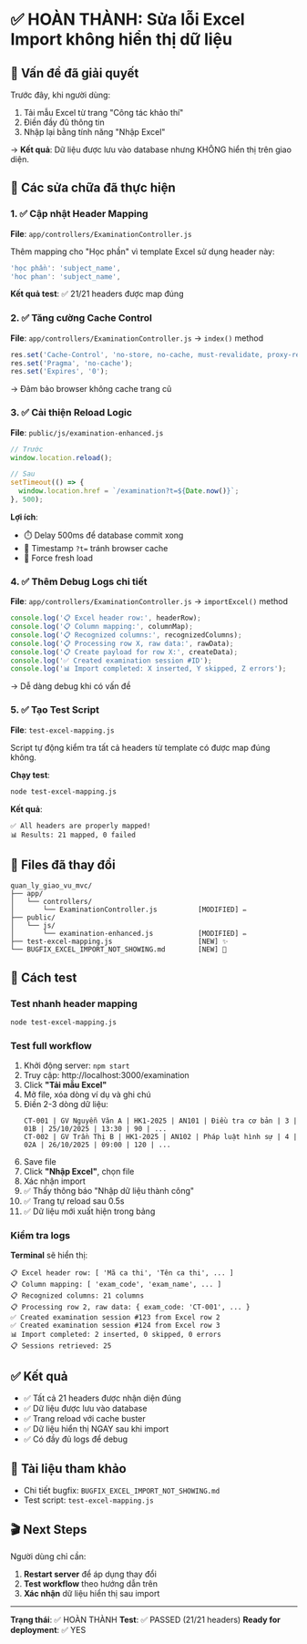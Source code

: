 # ✅ HOÀN THÀNH: Sửa lỗi Excel Import không hiển thị dữ liệu

## 🎯 Vấn đề đã giải quyết

Trước đây, khi người dùng:
1. Tải mẫu Excel từ trang "Công tác khảo thí"
2. Điền đầy đủ thông tin
3. Nhập lại bằng tính năng "Nhập Excel"

→ **Kết quả**: Dữ liệu được lưu vào database nhưng KHÔNG hiển thị trên giao diện.

## 🔧 Các sửa chữa đã thực hiện

### 1. ✅ Cập nhật Header Mapping
**File**: `app/controllers/ExaminationController.js`

Thêm mapping cho "Học phần" vì template Excel sử dụng header này:
```javascript
'học phần': 'subject_name',
'hoc phan': 'subject_name',
```

**Kết quả test**: ✅ 21/21 headers được map đúng

### 2. ✅ Tăng cường Cache Control
**File**: `app/controllers/ExaminationController.js` → `index()` method

```javascript
res.set('Cache-Control', 'no-store, no-cache, must-revalidate, proxy-revalidate');
res.set('Pragma', 'no-cache');
res.set('Expires', '0');
```

→ Đảm bảo browser không cache trang cũ

### 3. ✅ Cải thiện Reload Logic
**File**: `public/js/examination-enhanced.js`

```javascript
// Trước
window.location.reload();

// Sau
setTimeout(() => {
  window.location.href = `/examination?t=${Date.now()}`;
}, 500);
```

**Lợi ích**:
- ⏱️ Delay 500ms để database commit xong
- 🔄 Timestamp `?t=` tránh browser cache
- 🎯 Force fresh load

### 4. ✅ Thêm Debug Logs chi tiết
**File**: `app/controllers/ExaminationController.js` → `importExcel()` method

```javascript
console.log('📋 Excel header row:', headerRow);
console.log('📋 Column mapping:', columnMap);
console.log('📋 Recognized columns:', recognizedColumns);
console.log('📋 Processing row X, raw data:', rawData);
console.log('📋 Create payload for row X:', createData);
console.log('✅ Created examination session #ID');
console.log('📊 Import completed: X inserted, Y skipped, Z errors');
```

→ Dễ dàng debug khi có vấn đề

### 5. ✅ Tạo Test Script
**File**: `test-excel-mapping.js`

Script tự động kiểm tra tất cả headers từ template có được map đúng không.

**Chạy test**:
```bash
node test-excel-mapping.js
```

**Kết quả**:
```
✅ All headers are properly mapped!
📊 Results: 21 mapped, 0 failed
```

## 📁 Files đã thay đổi

```
quan_ly_giao_vu_mvc/
├── app/
│   └── controllers/
│       └── ExaminationController.js          [MODIFIED] ✏️
├── public/
│   └── js/
│       └── examination-enhanced.js           [MODIFIED] ✏️
├── test-excel-mapping.js                     [NEW] ✨
└── BUGFIX_EXCEL_IMPORT_NOT_SHOWING.md        [NEW] 📖
```

## 🧪 Cách test

### Test nhanh header mapping
```bash
node test-excel-mapping.js
```

### Test full workflow
1. Khởi động server: `npm start`
2. Truy cập: http://localhost:3000/examination
3. Click **"Tải mẫu Excel"**
4. Mở file, xóa dòng ví dụ và ghi chú
5. Điền 2-3 dòng dữ liệu:
   ```
   CT-001 | GV Nguyễn Văn A | HK1-2025 | AN101 | Điều tra cơ bản | 3 | 01B | 25/10/2025 | 13:30 | 90 | ...
   CT-002 | GV Trần Thị B | HK1-2025 | AN102 | Pháp luật hình sự | 4 | 02A | 26/10/2025 | 09:00 | 120 | ...
   ```
6. Save file
7. Click **"Nhập Excel"**, chọn file
8. Xác nhận import
9. ✅ Thấy thông báo "Nhập dữ liệu thành công"
10. ✅ Trang tự reload sau 0.5s
11. ✅ Dữ liệu mới xuất hiện trong bảng

### Kiểm tra logs
**Terminal** sẽ hiển thị:
```
📋 Excel header row: [ 'Mã ca thi', 'Tên ca thi', ... ]
📋 Column mapping: [ 'exam_code', 'exam_name', ... ]
📋 Recognized columns: 21 columns
📋 Processing row 2, raw data: { exam_code: 'CT-001', ... }
✅ Created examination session #123 from Excel row 2
✅ Created examination session #124 from Excel row 3
📊 Import completed: 2 inserted, 0 skipped, 0 errors
📋 Sessions retrieved: 25
```

## ✅ Kết quả

- ✅ Tất cả 21 headers được nhận diện đúng
- ✅ Dữ liệu được lưu vào database
- ✅ Trang reload với cache buster
- ✅ Dữ liệu hiển thị NGAY sau khi import
- ✅ Có đầy đủ logs để debug

## 📖 Tài liệu tham khảo

- Chi tiết bugfix: `BUGFIX_EXCEL_IMPORT_NOT_SHOWING.md`
- Test script: `test-excel-mapping.js`

## 🎬 Next Steps

Người dùng chỉ cần:
1. **Restart server** để áp dụng thay đổi
2. **Test workflow** theo hướng dẫn trên
3. **Xác nhận** dữ liệu hiển thị sau import

---

**Trạng thái**: ✅ HOÀN THÀNH
**Test**: ✅ PASSED (21/21 headers)
**Ready for deployment**: ✅ YES
